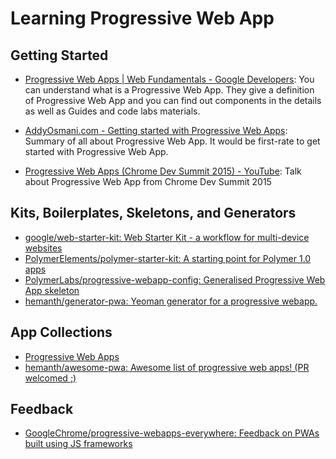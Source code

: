 # Learning Progressive Web App

## Getting Started

- [Progressive Web Apps | Web Fundamentals - Google Developers](https://goo.gl/5OwmGx): You can understand what is a Progressive Web App. They give a definition of Progressive Web App and you can find out components in the details as well as Guides and code labs materials.

- [AddyOsmani.com - Getting started with Progressive Web Apps](https://goo.gl/GPyFQ8): Summary of all about Progressive Web App. It would be first-rate to get started with Progressive Web App.

- [Progressive Web Apps (Chrome Dev Summit 2015) - YouTube](https://goo.gl/V0GoNY): Talk about Progressive Web App from Chrome Dev Summit 2015

## Kits, Boilerplates, Skeletons, and Generators

- [google/web-starter-kit: Web Starter Kit - a workflow for multi-device websites](https://goo.gl/YNV3lb)
- [PolymerElements/polymer-starter-kit: A starting point for Polymer 1.0 apps](https://goo.gl/xWC7vj)
- [PolymerLabs/progressive-webapp-config: Generalised Progressive Web App skeleton](https://goo.gl/SsmiUN)
- [hemanth/generator-pwa: Yeoman generator for a progressive webapp.](https://goo.gl/DI4yvx)

## App Collections

- [Progressive Web Apps](https://goo.gl/9XPv8D)
- [hemanth/awesome-pwa: Awesome list of progressive web apps! (PR welcomed ;)](https://goo.gl/vwuJkq)


## Feedback

- [GoogleChrome/progressive-webapps-everywhere: Feedback on PWAs built using JS frameworks](https://goo.gl/1WQIa3)
